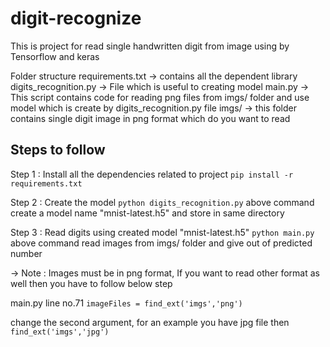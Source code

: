 # digit-recognize
This is project for read single handwritten digit from image using by Tensorflow and keras 

Folder structure 
requirements.txt -> contains all the dependent library
digits_recognition.py -> File which is useful to creating model
main.py -> This script contains code for reading png files from imgs/ folder and use model which is create by digits_recognition.py file
imgs/ -> this folder contains single digit image in png format which do you want to read 

## Steps to follow 
Step 1 : Install all the dependencies related to project
    `pip install -r requirements.txt`

Step 2 : Create the model
    `python digits_recognition.py`
    above command create a model name "mnist-latest.h5" and store in same directory

Step 3 : Read digits using created model "mnist-latest.h5"
    `python main.py`
    above command read images from imgs/ folder and give out of predicted number


->  Note : Images must be in png format, If you want to read other format as well then you have to follow below step

main.py line no.71
`imageFiles = find_ext('imgs','png')`

change the second argument, for an example you have jpg file then `find_ext('imgs','jpg')`
